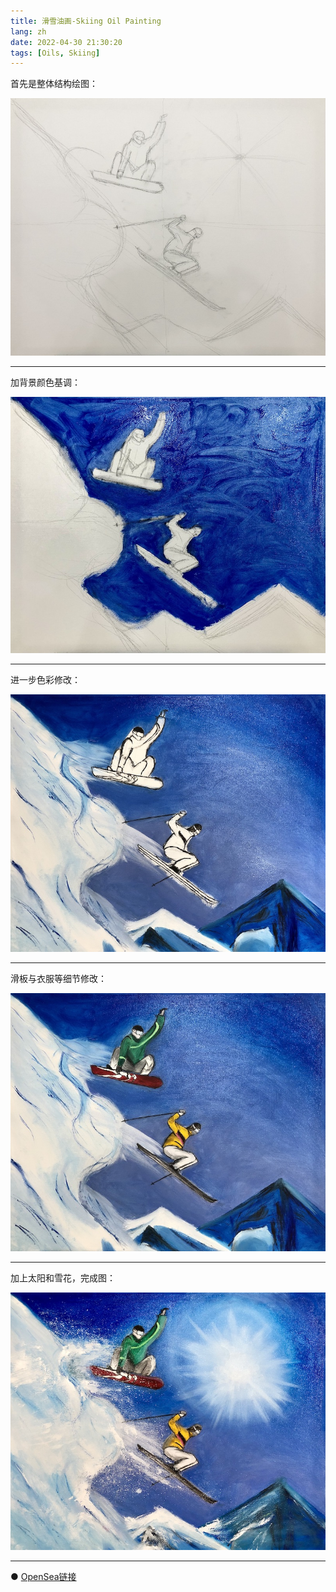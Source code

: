 ```yaml
---
title: 滑雪油画-Skiing Oil Painting
lang: zh
date: 2022-04-30 21:30:20
tags: [Oils, Skiing]
---
```


首先是整体结构绘图：

![skiing](/image/Oils/skiing/skiing_1.jpeg)

----------------------------------------  

加背景颜色基调：

![skiing](/image/Oils/skiing/skiing_2.jpeg)

----------------------------------------  

进一步色彩修改：

![skiing](/image/Oils/skiing/skiing_3.jpeg)

----------------------------------------  

滑板与衣服等细节修改：

![skiing](/image/Oils/skiing/skiing_4.jpeg)

----------------------------------------  

加上太阳和雪花，完成图：

![skiing](/image/Oils/skiing/skiing_5.jpeg)

----------------------------------------  

● [OpenSea链接](https://opensea.io/assets/ethereum/0x495f947276749ce646f68ac8c248420045cb7b5e/5538608732828411082250453030091092578936762873171210564831323264320767262721 "Skiing Oil Painting")

<nft-card
contractAddress="0x495f947276749ce646f68ac8c248420045cb7b5e"
tokenId="5538608732828411082250453030091092578936762873171210564831323264320767262721">
</nft-card>
<script src="https://unpkg.com/embeddable-nfts/dist/nft-card.min.js"></script>
